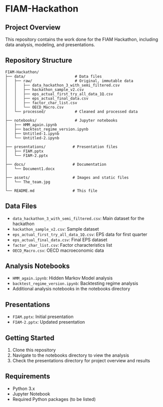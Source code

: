 # FIAM-Hackathon

## Project Overview
This repository contains the work done for the FIAM Hackathon, including data analysis, modeling, and presentations.

## Repository Structure
```
FIAM-Hackathon/
├── data/                      # Data files
│   ├── raw/                   # Original, immutable data
│   │   ├── data_hackathon_3_with_semi_filtered.csv
│   │   ├── hackathon_sample_v2.csv
│   │   ├── eps_actual_first_try_all_data_1Q.csv
│   │   ├── eps_actual_final_data.csv
│   │   ├── factor_char_list.csv
│   │   └── OECD_Macro.csv
│   └── processed/             # Cleaned and processed data
│
├── notebooks/                 # Jupyter notebooks
│   ├── HMM_again.ipynb
│   ├── backtest_regime_version.ipynb
│   ├── Untitled-1.ipynb
│   └── Untitled-2.ipynb
│
├── presentations/            # Presentation files
│   ├── FIAM.pptx
│   └── FIAM-2.pptx
│
├── docs/                     # Documentation
│   └── Document1.docx
│
├── assets/                   # Images and static files
│   └── The_team.jpg
│
└── README.md                 # This file
```

## Data Files
- `data_hackathon_3_with_semi_filtered.csv`: Main dataset for the hackathon
- `hackathon_sample_v2.csv`: Sample dataset
- `eps_actual_first_try_all_data_1Q.csv`: EPS data for first quarter
- `eps_actual_final_data.csv`: Final EPS dataset
- `factor_char_list.csv`: Factor characteristics list
- `OECD_Macro.csv`: OECD macroeconomic data

## Analysis Notebooks
- `HMM_again.ipynb`: Hidden Markov Model analysis
- `backtest_regime_version.ipynb`: Backtesting regime analysis
- Additional analysis notebooks in the notebooks directory

## Presentations
- `FIAM.pptx`: Initial presentation
- `FIAM-2.pptx`: Updated presentation

## Getting Started
1. Clone this repository
2. Navigate to the notebooks directory to view the analysis
3. Check the presentations directory for project overview and results

## Requirements
- Python 3.x
- Jupyter Notebook
- Required Python packages (to be listed)
